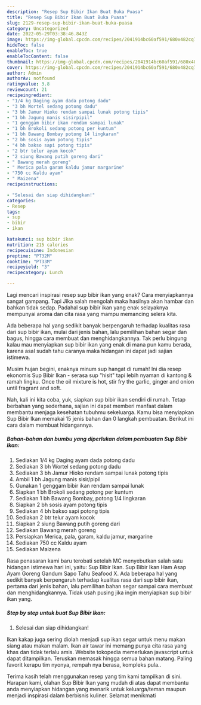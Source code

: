 ```yaml
---
description: "Resep Sup Bibir Ikan Buat Buka Puasa"
title: "Resep Sup Bibir Ikan Buat Buka Puasa"
slug: 2129-resep-sup-bibir-ikan-buat-buka-puasa
category: Uncategorized
date: 2022-05-29T03:38:46.843Z
image: https://img-global.cpcdn.com/recipes/2041914bc60af591/680x482cq70/sup-bibir-ikan-foto-resep-utama.jpg
hideToc: false
enableToc: true
enableTocContent: false
thumbnail: https://img-global.cpcdn.com/recipes/2041914bc60af591/680x482cq70/sup-bibir-ikan-foto-resep-utama.jpg
cover: https://img-global.cpcdn.com/recipes/2041914bc60af591/680x482cq70/sup-bibir-ikan-foto-resep-utama.jpg
author: Admin
authorAv: notfound
ratingvalue: 3.8
reviewcount: 21
recipeingredient:
- "1/4 kg Daging ayam dada potong dadu"
- "3 bh Wortel sedang potong dadu"
- "3 bh Jamur Hioko rendam sampai lunak potong tipis"
- "1 bh Jagung manis sisirpipil"
- "1 genggam bibir ikan rendam sampai lunak"
- "1 bh Brokoli sedang potong per kuntum"
- "1 bh Bawang Bombay potong 14 lingkaran"
- "2 bh sosis ayam potong tipis"
- "4 bh bakso sapi potong tipis"
- "2 btr telur ayam kocok"
- "2 siung Bawang putih goreng dari"
- " Bawang merah goreng"
- " Merica pala garam kaldu jamur margarine"
- "750 cc Kaldu ayam"
- " Maizena"
recipeinstructions:

- "Selesai dan siap dihidangkan!"
categories:
- Resep
tags:
- sup
- bibir
- ikan

katakunci: sup bibir ikan 
nutrition: 215 calories
recipecuisine: Indonesian
preptime: "PT32M"
cooktime: "PT33M"
recipeyield: "3"
recipecategory: Lunch

---
```



Lagi mencari inspirasi resep sup bibir ikan yang enak? Cara menyiapkannya sangat gampang. Tapi Jika salah mengolah maka hasilnya akan hambar dan bahkan tidak sedap. Padahal sup bibir ikan yang enak selayaknya mempunyai aroma dan cita rasa yang mampu memancing selera kita.


Ada beberapa hal yang sedikit banyak berpengaruh terhadap kualitas rasa dari sup bibir ikan, mulai dari jenis bahan, lalu pemilihan bahan segar dan bagus, hingga cara membuat dan menghidangkannya. Tak perlu bingung kalau mau menyiapkan sup bibir ikan yang enak di mana pun kamu berada, karena asal sudah tahu caranya maka hidangan ini dapat jadi sajian istimewa.

Musim hujan begini, enaknya minum sup hangat di rumah! Ini dia resep ekonomis Sup Bibir Ikan - serasa sup &#34;hisit&#34; tapi lebih nyaman di kantong &amp; ramah lingku. Once the oil mixture is hot, stir fry the garlic, ginger and onion until fragrant and soft.


Nah, kali ini kita coba, yuk, siapkan sup bibir ikan sendiri di rumah. Tetap berbahan yang sederhana, sajian ini dapat memberi manfaat dalam membantu menjaga kesehatan tubuhmu sekeluarga. Kamu bisa menyiapkan Sup Bibir Ikan memakai 15 jenis bahan dan 0 langkah pembuatan. Berikut ini cara dalam membuat hidangannya.

<!--inarticleads1-->

##### Bahan-bahan dan bumbu yang diperlukan dalam pembuatan Sup Bibir Ikan:

1. Sediakan 1/4 kg Daging ayam dada potong dadu
1. Sediakan 3 bh Wortel sedang potong dadu
1. Sediakan 3 bh Jamur Hioko rendam sampai lunak potong tipis
1. Ambil 1 bh Jagung manis sisir/pipil
1. Gunakan 1 genggam bibir ikan rendam sampai lunak
1. Siapkan 1 bh Brokoli sedang potong per kuntum
1. Sediakan 1 bh Bawang Bombay, potong 1/4 lingkaran
1. Siapkan 2 bh sosis ayam potong tipis
1. Sediakan 4 bh bakso sapi potong tipis
1. Sediakan 2 btr telur ayam kocok
1. Siapkan 2 siung Bawang putih goreng dari
1. Sediakan  Bawang merah goreng
1. Persiapkan  Merica, pala, garam, kaldu jamur, margarine
1. Sediakan 750 cc Kaldu ayam
1. Sediakan  Maizena


Rasa penasaran kami baru terobati setelah MC menyebutkan salah satu hidangan istimewa hari ini, yaitu: Sup Bibir Ikan. Sup Bibir Ikan Ham Asap Ayam Goreng Gandum Sapo Tahu Seafood X. Ada beberapa hal yang sedikit banyak berpengaruh terhadap kualitas rasa dari sup bibir ikan, pertama dari jenis bahan, lalu pemilihan bahan segar sampai cara membuat dan menghidangkannya. Tidak usah pusing jika ingin menyiapkan sup bibir ikan yang. 

<!--inarticleads2-->

##### Step by step untuk buat Sup Bibir Ikan:


1. Selesai dan siap dihidangkan!

Ikan kakap juga sering diolah menjadi sup ikan segar untuk menu makan siang atau makan malam. Ikan air tawar ini memang punya cita rasa yang khas dan tidak terlalu amis. Website tokopedia memerlukan javascript untuk dapat ditampilkan. Teruskan memasak hingga semua bahan matang. Paling favorit kerapu tim nyonya, rempah nya berasa, kompleks pula.. 

Terima kasih telah menggunakan resep yang tim kami tampilkan di sini. Harapan kami, olahan Sup Bibir Ikan yang mudah di atas dapat membantu anda menyiapkan hidangan yang menarik untuk keluarga/teman maupun menjadi inspirasi dalam berbisnis kuliner. Selamat menikmati
